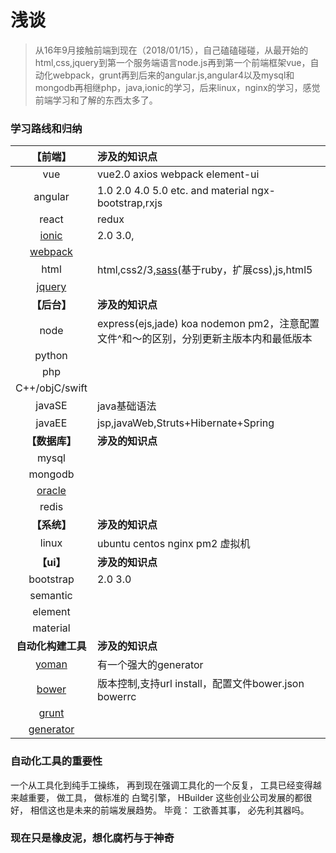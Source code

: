 # 浅谈

> 从16年9月接触前端到现在（2018/01/15），自己磕磕碰碰，从最开始的html,css,jquery到第一个服务端语言node.js再到第一个前端框架vue，自动化webpack，grunt再到后来的angular.js,angular4以及mysql和mongodb再相继php，java,ionic的学习，后来linux，nginx的学习，感觉前端学习和了解的东西太多了。

### 学习路线和归纳
**【前端】** | **涉及的知识点**
|:-:|:-|
vue | vue2.0 axios webpack element-ui
angular|1.0  2.0  4.0  5.0 etc. and material ngx-bootstrap,rxjs
react| redux
[ionic](https://ionicframework.com/)|2.0 3.0, 
[webpack](https://webpack.js.org/)|
html|html,css2/3,[sass](http://sass-lang.com/)(基于ruby，扩展css),js,html5
[jquery](https://jquery.com/)|
**【后台】**|**涉及的知识点**
node|express(ejs,jade) koa nodemon pm2，注意配置文件^和～的区别，分别更新主版本内和最低版本
python|
php|
C++/objC/swift|
javaSE|java基础语法
javaEE|jsp,javaWeb,Struts+Hibernate+Spring
**【数据库】**|**涉及的知识点**
mysql|
mongodb|
[oracle](https://www.oracle.com/index.html)|
redis|
**【系统】**|**涉及的知识点**
linux|ubuntu centos nginx pm2 虚拟机
**【ui】**|**涉及的知识点**
bootstrap|2.0 3.0
semantic|
element|
material|
**自动化构建工具**|**涉及的知识点**
[yoman](http://yeoman.io/)|有一个强大的generator
[bower](https://bower.io/)|版本控制,支持url install，配置文件bower.json bowerrc
[grunt](https://gruntjs.com/)|
[generator](https://npms.io/search?q=generator-angular)|

### 自动化工具的重要性
一个从工具化到纯手工操练， 再到现在强调工具化的一个反复， 工具已经变得越来越重要， 做工具， 做标准的 白鹭引擎， HBuilder 这些创业公司发展的都很好， 相信这也是未来的前端发展趋势。 毕竟： 工欲善其事， 必先利其器吗。
### 现在只是橡皮泥，想化腐朽与于神奇






